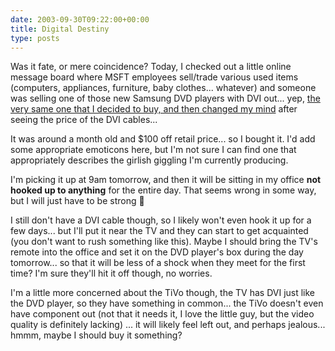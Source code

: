 ```yaml
---
date: 2003-09-30T09:22:00+00:00
title: Digital Destiny
type: posts
---
```

Was it fate, or mere coincidence? Today, I checked out a little online message board where MSFT employees sell/trade various used items (computers, appliances, furniture, baby clothes... whatever) and someone was selling one of those new Samsung DVD players with DVI out... yep, [the very same one that I decided to buy, and then changed my mind](https://weblogs.asp.net/duncanma/posts/28158.aspx) after seeing the price of the DVI cables...

It was around a month old and $100 off retail price... so I bought it. I'd add some appropriate emoticons here, but I'm not sure I can find one that appropriately describes the girlish giggling I'm currently producing.

I'm picking it up at 9am tomorrow, and then it will be sitting in my office **not hooked up to anything** for the entire day. That seems wrong in some way, but I will just have to be strong 🙂

I still don't have a DVI cable though, so I likely won't even hook it up for a few days... but I'll put it near the TV and they can start to get acquainted (you don't want to rush something like this). Maybe I should bring the TV's remote into the office and set it on the DVD player's box during the day tomorrow... so that it will be less of a shock when they meet for the first time? I'm sure they'll hit it off though, no worries.

I'm a little more concerned about the TiVo though, the TV has DVI just like the DVD player, so they have something in common... the TiVo doesn't even have component out (not that it needs it, I love the little guy, but the video quality is definitely lacking) ... it will likely feel left out, and perhaps jealous... hmmm, maybe I should buy it something?
